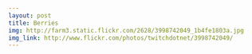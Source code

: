 ```yaml
---
layout: post
title: Berries 
img: http://farm3.static.flickr.com/2628/3998742049_1b4fe1803a.jpg 
img_link: http://www.flickr.com/photos/twitchdotnet/3998742049/ 
---
```

